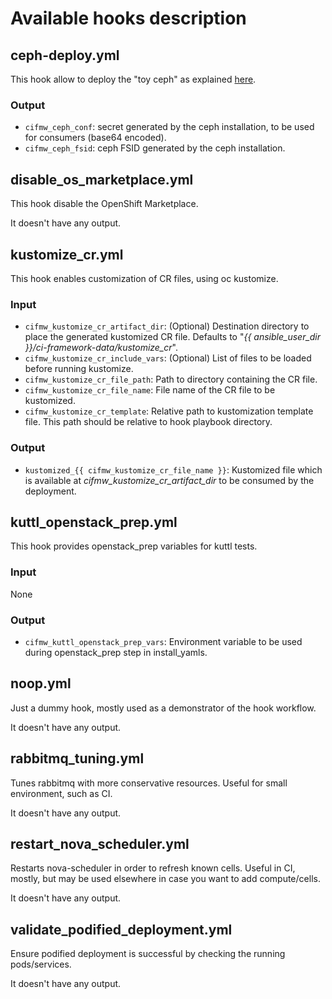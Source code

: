 # Available hooks description

## ceph-deploy.yml
This hook allow to deploy the "toy ceph" as explained [here](https://github.com/fultonj/zed/tree/main/edpm).
### Output
* `cifmw_ceph_conf`: secret generated by the ceph installation, to be used for
consumers (base64 encoded).
* `cifmw_ceph_fsid`: ceph FSID generated by the ceph installation.

## disable_os_marketplace.yml
This hook disable the OpenShift Marketplace.

It doesn't have any output.

## kustomize_cr.yml
This hook enables customization of CR files, using oc kustomize.
### Input
* `cifmw_kustomize_cr_artifact_dir`: (Optional) Destination directory to place the
generated kustomized CR file. Defaults to "*{{ ansible_user_dir }}/ci-framework-data/kustomize_cr*".
* `cifmw_kustomize_cr_include_vars`: (Optional) List of files to be loaded
before running kustomize.
* `cifmw_kustomize_cr_file_path`: Path to directory containing the CR file.
* `cifmw_kustomize_cr_file_name`: File name of the CR file to be kustomized.
* `cifmw_kustomize_cr_template`: Relative path to kustomization template file.
This path should be relative to hook playbook directory.
### Output
* `kustomized_{{ cifmw_kustomize_cr_file_name }}`: Kustomized file which is
available at *cifmw_kustomize_cr_artifact_dir* to be consumed by the deployment.

## kuttl_openstack_prep.yml
This hook provides openstack_prep variables for kuttl tests.
### Input
None
### Output
* `cifmw_kuttl_openstack_prep_vars`: Environment variable to be used during openstack_prep
step in install_yamls.

## noop.yml
Just a dummy hook, mostly used as a demonstrator of the hook workflow.

It doesn't have any output.

## rabbitmq_tuning.yml
Tunes rabbitmq with more conservative resources. Useful for small environment,
such as CI.

It doesn't have any output.

## restart_nova_scheduler.yml
Restarts nova-scheduler in order to refresh known cells. Useful in CI, mostly,
but may be used elsewhere in case you want to add compute/cells.

It doesn't have any output.

## validate_podified_deployment.yml
Ensure podified deployment is successful by checking the running pods/services.

It doesn't have any output.

